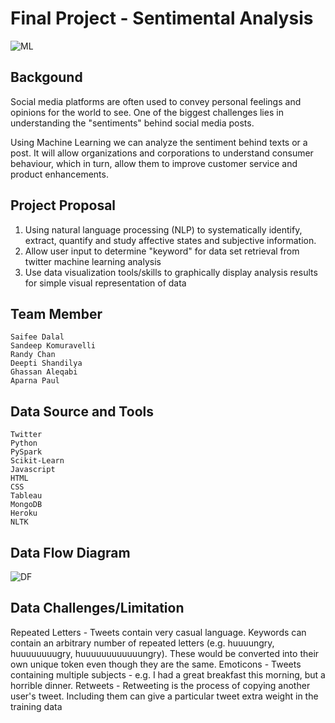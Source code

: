 # Final Project - Sentimental Analysis
![ML](https://user-images.githubusercontent.com/37318055/48816762-0f2e9600-ed09-11e8-8472-6cb9aff2e7a8.jpg)

## Backgound
Social media platforms are often used to convey personal feelings and opinions for the world to see. One of the biggest challenges       lies in understanding the "sentiments" behind social media posts.

Using Machine Learning we can analyze the sentiment behind texts or a post. It will allow organizations and corporations to             understand   consumer behaviour, which in turn, allow them to improve customer service and product enhancements. 

## Project Proposal
1) Using natural language processing (NLP) to systematically identify, extract, quantify and study affective states and subjective       information.
2) Allow user input to determine "keyword" for data set retrieval from twitter machine learning analysis
3) Use data visualization tools/skills to graphically display analysis results for simple visual representation of data 

## Team Member
    Saifee Dalal
    Sandeep Komuravelli
    Randy Chan
    Deepti Shandilya
    Ghassan Aleqabi
    Aparna Paul


## Data Source and Tools
    Twitter
    Python
    PySpark
    Scikit-Learn
    Javascript 
    HTML
    CSS
    Tableau
    MongoDB
    Heroku
    NLTK


## Data Flow Diagram
![DF](https://user-images.githubusercontent.com/37318055/49124828-7a391900-f283-11e8-8a91-46eb0bccb659.PNG)


## Data Challenges/Limitation
Repeated Letters - Tweets contain very casual language. Keywords can contain an arbitrary number of repeated letters (e.g. huuuungry, huuuuuuuugry, huuuuuuuuuuuungry). These would be converted into their own unique token even though they are the same.
Emoticons - 
Tweets containing multiple subjects - e.g. I had a great breakfast this morning, but a horrible dinner.
Retweets - Retweeting is the process of copying another user's tweet. Including them can give a particular tweet extra weight in the training data

